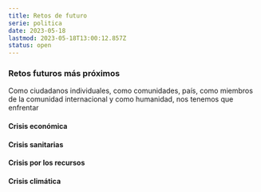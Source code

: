 ```yaml
---
title: Retos de futuro
serie: politica
date: 2023-05-18
lastmod: 2023-05-18T13:00:12.857Z
status: open
---
```


### Retos futuros más próximos
Como ciudadanos individuales, como comunidades, país, como miembros de la comunidad internacional y como humanidad, nos tenemos que enfrentar 
#### Crisis económica
#### Crisis sanitarias
#### Crisis por los recursos
#### Crisis climática